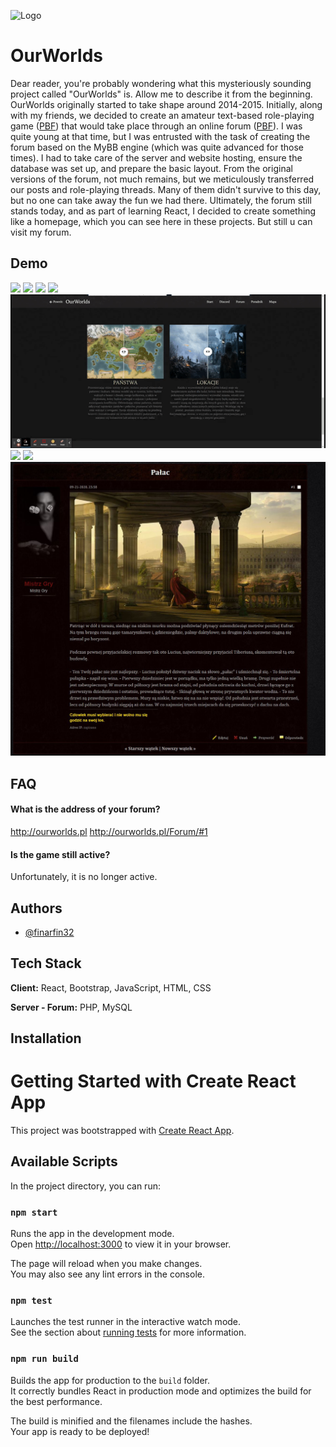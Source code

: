 ![Logo](https://images90.fotosik.pl/674/ef9ab6982543d4b9.png)

# OurWorlds

Dear reader, you're probably wondering what this mysteriously sounding project called "OurWorlds" is. Allow me to describe it from the beginning.
OurWorlds originally started to take shape around 2014-2015. Initially, along with my friends, we decided to create an amateur text-based role-playing game ([PBF](https://en.wikipedia.org/wiki/Play-by-post_role-playing_game)) that would take place through an online forum ([PBF](https://en.wikipedia.org/wiki/Play-by-post_role-playing_game)). I was quite young at that time, but I was entrusted with the task of creating the forum based on the MyBB engine (which was quite advanced for those times). I had to take care of the server and website hosting, ensure the database was set up, and prepare the basic layout. From the original versions of the forum, not much remains, but we meticulously transferred our posts and role-playing threads. Many of them didn't survive to this day, but no one can take away the fun we had there. Ultimately, the forum still stands today, and as part of learning React, I decided to create something like a homepage, which you can see here in these projects. But still u can visit my forum.

## Demo

![](https://github.com/Finarfin32/finarfin32/blob/Finarfin32-gifs/OurWorlds1.gif)
![](https://github.com/Finarfin32/finarfin32/blob/Finarfin32-gifs/OurWorlds2.gif)
![](https://github.com/Finarfin32/finarfin32/blob/Finarfin32-gifs/OurWorlds3.gif)
![](https://github.com/Finarfin32/finarfin32/blob/Finarfin32-gifs/OurWorlds4.gif)
![](https://github.com/Finarfin32/finarfin32/blob/Finarfin32-gifs/OurWorlds5.gif)
![](https://github.com/Finarfin32/finarfin32/blob/Finarfin32-gifs/OurWorlds6.gif)
![](https://github.com/Finarfin32/finarfin32/blob/Finarfin32-gifs/OurWorlds7.gif)
![](https://github.com/Finarfin32/finarfin32/blob/Finarfin32-gifs/OurWorlds8.jpg)

## FAQ

#### What is the address of your forum?

http://ourworlds.pl
http://ourworlds.pl/Forum/#1

#### Is the game still active?

Unfortunately, it is no longer active.

## Authors

- [@finarfin32](https://github.com/Finarfin32)

## Tech Stack

**Client:** React, Bootstrap, JavaScript, HTML, CSS

**Server - Forum:** PHP, MySQL

## Installation

# Getting Started with Create React App

This project was bootstrapped with [Create React App](https://github.com/facebook/create-react-app).

## Available Scripts

In the project directory, you can run:

### `npm start`

Runs the app in the development mode.\
Open [http://localhost:3000](http://localhost:3000) to view it in your browser.

The page will reload when you make changes.\
You may also see any lint errors in the console.

### `npm test`

Launches the test runner in the interactive watch mode.\
See the section about [running tests](https://facebook.github.io/create-react-app/docs/running-tests) for more information.

### `npm run build`

Builds the app for production to the `build` folder.\
It correctly bundles React in production mode and optimizes the build for the best performance.

The build is minified and the filenames include the hashes.\
Your app is ready to be deployed!
